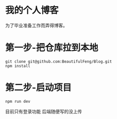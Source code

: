 # 我的个人博客

为了毕业准备工作而弄得博客。

# 第一步-把仓库拉到本地

```
git clone git@github.com:BeautifulFeng/Blog.git
npm install
```

# 第二步-启动项目

```
npm run dev
```

目前只有登录功能 后端随便写的没上传
